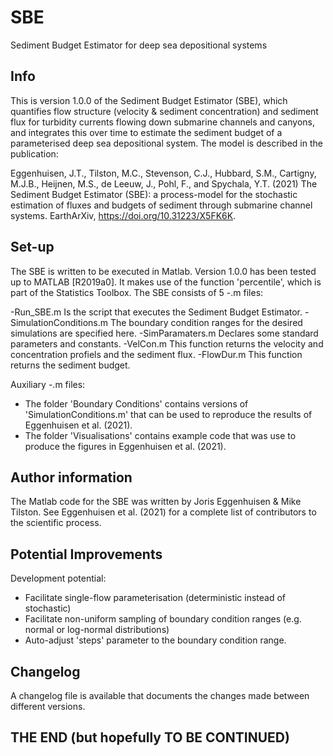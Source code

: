 # SBE
Sediment Budget Estimator for deep sea depositional systems

## Info

This is version 1.0.0 of the Sediment Budget Estimator (SBE), which quantifies flow structure (velocity & sediment concentration) and sediment flux for turbidity currents flowing down submarine channels and canyons, and integrates this over time to estimate the sediment budget of a parameterised deep sea depositional system. The model is described in the publication:

Eggenhuisen, J.T., Tilston, M.C., Stevenson, C.J., Hubbard, S.M., Cartigny, M.J.B., Heijnen, M.S., de Leeuw, J., Pohl, F., and Spychala, Y.T. (2021) The Sediment Budget Estimator (SBE): a process-model for the stochastic estimation of fluxes and budgets of sediment through submarine channel systems. EarthArXiv, https://doi.org/10.31223/X5FK6K. 

## Set-up

The SBE is written to be executed in Matlab. Version 1.0.0 has been tested up to MATLAB [R2019a0]. It makes use of the function 'percentile', which is part of the Statistics Toolbox. The SBE consists of 5 -.m files:

-Run_SBE.m Is the script that executes the Sediment Budget Estimator.
-SimulationConditions.m The boundary condition ranges for the desired simulations are specified here.
-SimParamaters.m Declares some standard parameters and constants.
-VelCon.m This function returns the velocity and concentration profiels and the sediment flux.
-FlowDur.m This function returns the sediment budget.

Auxiliary -.m files:

- The folder 'Boundary Conditions' contains versions of 'SimulationConditions.m' that can be used to reproduce the results of Eggenhuisen et al. (2021).
- The folder 'Visualisations' contains example code that was use to produce the figures in Eggenhuisen et al. (2021). 

## Author information 

The Matlab code for the SBE was written by Joris Eggenhuisen & Mike Tilston. See Eggenhuisen et al. (2021) for a complete list of contributors to the scientific process.

## Potential Improvements 

Development potential:
- Facilitate single-flow parameterisation (deterministic instead of stochastic)
- Facilitate non-uniform sampling of boundary condition ranges (e.g. normal or log-normal distributions) 
- Auto-adjust 'steps' parameter to the boundary condition range.

## Changelog

A changelog file is available that documents the changes made between different versions.

## THE END (but hopefully TO BE CONTINUED)
